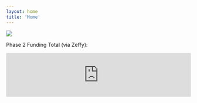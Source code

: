 ```yaml
---
layout: home
title: 'Home'
---
```


<a href="/images/Skatepark photo.PNG"><img src="/images/Skatepark photo_trimmed.png" /></a>

Phase 2 Funding Total (via Zeffy):
<div style="position:relative;overflow:hidden;width:100%;padding-top:120px;"> <iframe title='Donation thermometer powered by Zeffy' style='position: absolute; border: 0; top:0;left:0;bottom:0;right:0;width:100%;height:120px' src='https://www.zeffy.com/embed/thermometer/make-phase-2-of-twin-town-skate-park-a-reality' allowpaymentrequest allowTransparency="true"></iframe></div>
